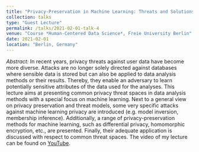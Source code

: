 ```yaml
---
title: "Privacy-Preservation in Machine Learning: Threats and Solutions"
collection: talks
type: "Guest Lecture"
permalink: /talks/2021-02-01-talk-4
venue: "Course *Human-Centered Data Science*, Freie University Berlin"
date: 2021-02-01
location: "Berlin, Germany"
---
```


*Abstract:* In recent years, privacy threats against user data have become more diverse.
Attacks are no longer solely directed against databases where sensible data is stored but can also be applied to data analysis methods or their results.
Thereby, they enable an adversary to learn potentially sensitive attributes of the data used for the analyses. 
This lecture aims at presenting common privacy threat spaces in data analysis methods with a special focus on machine learning. 
Next to a general view on privacy preservation and threat models, some very specific attacks against machine learning privacy are introduced (e.g. model inversion, membership inference).
Additionally, a range of privacy-preservation methods for machine learning, such as differential privacy, homomorphic encryption, etc., are presented.
Finally, their adequate application is discussed with respect to common threat spaces.
The video of my lecture can be found on [YouTube](https://www.youtube.com/watch?v=DsXJoMbNY_w).
